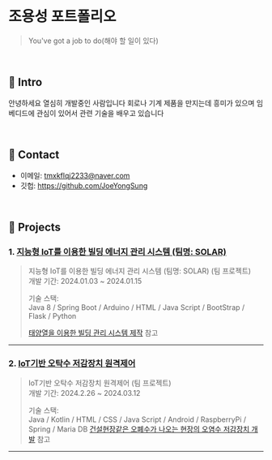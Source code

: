 # 조용성 포트폴리오
>You've got a job to do(해야 할 일이 있다)

</br>

## :pushpin: Intro
안녕하세요 열심히 개발중인 사람입니다
회로나 기계 제품을 만지는데 흥미가 있으며
임베디드에 관심이 있어서 관련 기술을 배우고 있습니다


</br>

## :pushpin: Contact
- 이메일: tmxkflqj2233@naver.com
- 깃헙: https://github.com/JoeYongSung

</br>

## :pushpin: Projects
### 1. [지능형 IoT를 이용한 빌딩 에너지 관리 시스템 (팀명: SOLAR)](https://github.com/2023-SMHRD-KDT-IOT-4/SolarBEMS)
>지능형 IoT를 이용한 빌딩 에너지 관리 시스템 (팀명: SOLAR) (팀 프로젝트)  
>개발 기간: 2024.01.03 ~ 2024.01.15  
>  
>기술 스택:  
>Java 8 / Spring Boot / Arduino / HTML / Java Script / BootStrap / Flask / Python
>  
>[태양열을 이용한 빌딩 관리 시스템 제작](https://github.com/2023-SMHRD-KDT-IOT-4/SolarBEMS) 참고

---

### 2. [ IoT기반 오탁수 저감장치 원격제어](https://github.com/2023-SMHRD-KDT-IOT-4/AzuVeryFine)
> IoT기반 오탁수 저감장치 원격제어  (팀 프로젝트)  
>개발 기간: 2024.2.26 ~ 2024.03.12  
>  
>기술 스택:  
>Java / Kotlin / HTML / CSS / Java Script / Android / RaspberryPi / Spring / Maria DB
>[건설현장같은 오폐수가 나오는 현장의 오염수 저감장치 개발](https://github.com/2023-SMHRD-KDT-IOT-4/AzuVeryFine) 참고

---
